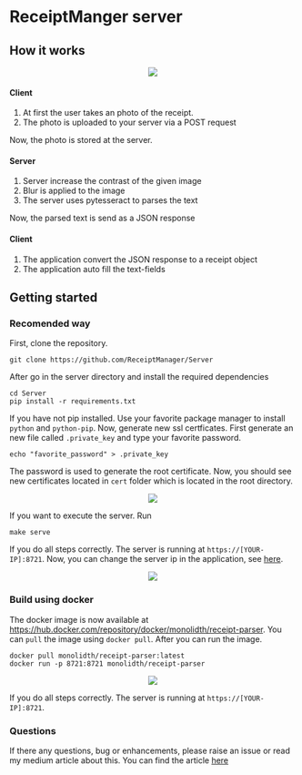 # ReceiptManger server
## How it works

<p align="center">
<img src="https://miro.medium.com/max/647/1*KVZia8odiR2W-b6TOySjsg.png">
</p>

#### Client

1. At first the user takes an photo of the receipt.
2. The photo is uploaded to your server via a POST request

Now, the photo is stored at the server.

#### Server

1. Server increase the contrast of the given image
2. Blur is applied to the image
3. The server uses pytesseract to parses the text

Now, the parsed text is send as a JSON response

#### Client

1. The application convert the JSON response to a receipt object
2. The application auto fill the text-fields

## Getting started
### Recomended way
First, clone the repository.

```
git clone https://github.com/ReceiptManager/Server
```

After go in the server directory and install the required dependencies
```
cd Server
pip install -r requirements.txt
```

If you have not pip installed. Use your favorite package manager to install `python` and `python-pip`.
Now, generate new ssl certficates. First generate an new file called `.private_key` and
type your favorite password.
```
echo "favorite_password" > .private_key
```

The password is used to generate the root certificate. Now, you should see new certificates located
in `cert` folder which is located in the root directory.

<p align="center">
<img src="https://i.imgur.com/fZsI0kY.png"></p>

If you want to execute the server. Run
```
make serve
```

If you do all steps correctly. The server is running at `https://[YOUR-IP]:8721`. Now, you can change the
server ip in the application, see [here](https://github.com/ReceiptManager/Application).

<p align="center">
  <img src="https://i.imgur.com/xcwvmYa.png">
</p>

### Build using docker
The docker image is now available at https://hub.docker.com/repository/docker/monolidth/receipt-parser. You can `pull`
the image using `docker pull`. After you can run the image.
```
docker pull monolidth/receipt-parser:latest
docker run -p 8721:8721 monolidth/receipt-parser
```

<p align="center">
  <img src="https://i.imgur.com/xcwvmYa.png">
</p>


If you do all steps correctly. The server is running at `https://[YOUR-IP]:8721`. 

### Questions
If there any questions, bug or enhancements, please raise an issue or read my medium article about this. You can
find the article [here](https://medium.com/swlh/fuzzy-receipt-parser-and-manager-cb614e4eaa6a)
